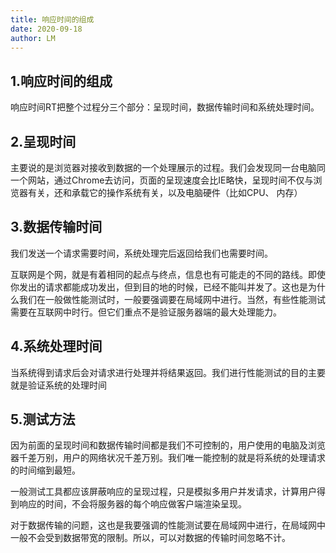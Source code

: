 ```yaml
---
title: 响应时间的组成
date: 2020-09-18
author: LM
---
```


## 1.响应时间的组成

响应时间RT把整个过程分三个部分：呈现时间，数据传输时间和系统处理时间。

## 2.呈现时间

主要说的是浏览器对接收到数据的一个处理展示的过程。我们会发现同一台电脑同一个网站，通过Chrome去访问，页面的呈现速度会比IE略快，呈现时间不仅与浏览器有关，还和承载它的操作系统有关，以及电脑硬件（比如CPU、 内存）

## 3.数据传输时间

我们发送一个请求需要时间，系统处理完后返回给我们也需要时间。

互联网是个网，就是有着相同的起点与终点，信息也有可能走的不同的路线。即使你发出的请求都能成功发出，但到目的地的时候，已经不能叫并发了。这也是为什么我们在一般做性能测试时，一般要强调要在局域网中进行。当然，有些性能测试需要在互联网中时行。但它们重点不是验证服务器端的最大处理能力。

## 4.系统处理时间

当系统得到请求后会对请求进行处理并将结果返回。我们进行性能测试的目的主要就是验证系统的处理时间

## 5.测试方法

因为前面的呈现时间和数据传输时间都是我们不可控制的，用户使用的电脑及浏览器千差万别，用户的网络状况千差万别。我们唯一能控制的就是将系统的处理请求的时间缩到最短。

一般测试工具都应该屏蔽响应的呈现过程，只是模拟多用户并发请求，计算用户得到响应的时间，不会将服务器的每个响应做客户端渲染呈现。

对于数据传输的问题，这也是我要强调的性能测试要在局域网中进行，在局域网中一般不会受到数据带宽的限制。所以，可以对数据的传输时间忽略不计。